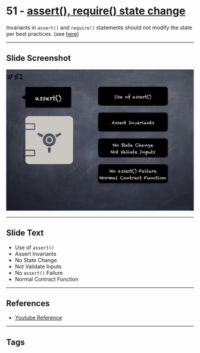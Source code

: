 # 51 - [assert(), require() state change](assert(),%20require()%20state%20change.md)
Invariants in `assert()` and `require()` statements should not modify the state per best practices. (see [here](https://swcregistry.io/docs/SWC-110))

___
## Slide Screenshot
![051.png](../../images/4.Pitfalls%20and%20Best%20Practices%20101/051.png)
___
## Slide Text
- Use of `assert()`
- Assert Invariants
- No State Change
- Not Validate Inputs
- No `assert()` Failure
- Normal Contract Function
___
## References
- [Youtube Reference](https://youtu.be/YVewx1xVROE?t=1014)
___
## Tags